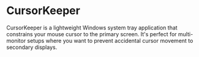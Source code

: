 # CursorKeeper
CursorKeeper is a lightweight Windows system tray application that constrains your mouse cursor to the primary screen. It's perfect for multi-monitor setups where you want to prevent accidental cursor movement to secondary displays.
